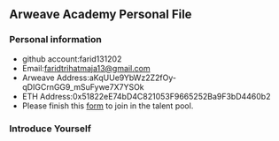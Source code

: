 ## Arweave Academy Personal File

### Personal information

- github account:farid131202
- Email:faridtrihatmaja13@gmail.com
- Arweave Address:aKqUUe9YbWz2Z2fOy-qDIGCrnGG9_mSuFywe7X7YSOk
- ETH Address:0x51822eE74bD4C821053F9665252Ba9F3bD4460b2
- Please finish this [form](https://docs.google.com/forms/d/e/1FAIpQLSfWA5fIIcBgmRppm3jNz5vmf9Mai_QMVil-2pO4r7YKn_Zhtw/viewform?usp=sf_link) to join in the talent pool.

### Introduce Yourself
